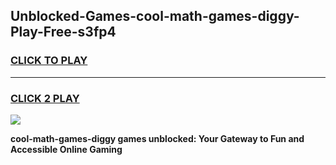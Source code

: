 
## Unblocked-Games-cool-math-games-diggy-Play-Free-s3fp4
<h3>
<a href="https://premium76.site?title=cool-math-games-diggy&ref=21A">CLICK TO PLAY</a></h3>
<hr>

<h3>
<a href="https://premium76.site?title=cool-math-games-diggy&ref=21A">CLICK 2 PLAY</a>
  
</h3>

<a href="https://premium76.site?title=cool-math-games-diggy&ref=21A"><img src="https://clearcache.store/games.png"></a>


**cool-math-games-diggy games unblocked: Your Gateway to Fun and Accessible Online Gaming**
